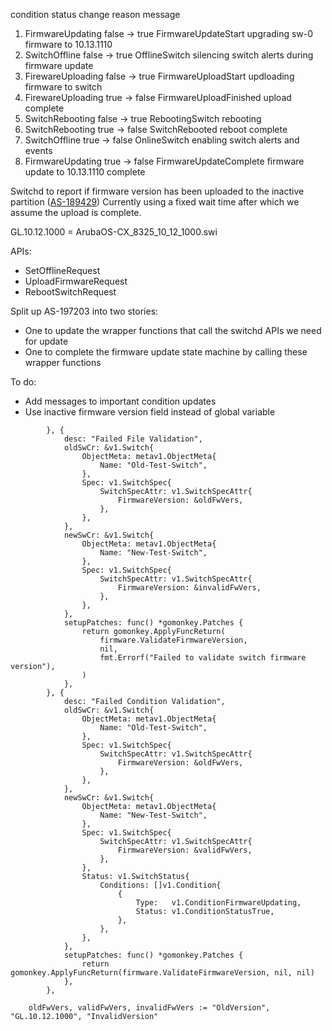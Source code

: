 condition status change reason message 
1. FirmwareUpdating false -> true FirmwareUpdateStart upgrading sw-0 firmware to 10.13.1110 
2. SwitchOffline false -> true OfflineSwitch silencing switch alerts during firmware update 
3. FirewareUploading false -> true FirmwareUploadStart updloading firmware to switch 
4. FirewareUploading true -> false FirmwareUploadFinished upload complete 
5. SwitchRebooting false -> true RebootingSwitch rebooting 
6. SwitchRebooting true -> false SwitchRebooted reboot complete 
7. SwitchOffline true -> false OnlineSwitch enabling switch alerts and events 
8. FirmwareUpdating true -> false FirmwareUpdateComplete firmware update to 10.13.1110 complete

Switchd to report if firmware version has been uploaded to the inactive partition ([AS-189429](https://jira.storage.hpecorp.net/browse/AS-189429 "Provide FW version for the secondary partition in ListSwitches/\"show switch\""))
Currently using a fixed wait time after which we assume the upload is complete.

GL.10.12.1000 = ArubaOS-CX_8325_10_12_1000.swi

APIs:
- SetOfflineRequest
- UploadFirmwareRequest
- RebootSwitchRequest

Split up AS-197203 into two stories:
- One to update the wrapper functions that call the switchd APIs we need for update
- One to complete the firmware update state machine by calling these wrapper functions

To do:
- Add messages to important condition updates
- Use inactive firmware version field instead of global variable

```
		}, {
			desc: "Failed File Validation",
			oldSwCr: &v1.Switch{
				ObjectMeta: metav1.ObjectMeta{
					Name: "Old-Test-Switch",
				},
				Spec: v1.SwitchSpec{
					SwitchSpecAttr: v1.SwitchSpecAttr{
						FirmwareVersion: &oldFwVers,
					},
				},
			},
			newSwCr: &v1.Switch{
				ObjectMeta: metav1.ObjectMeta{
					Name: "New-Test-Switch",
				},
				Spec: v1.SwitchSpec{
					SwitchSpecAttr: v1.SwitchSpecAttr{
						FirmwareVersion: &invalidFwVers,
					},
				},
			},
			setupPatches: func() *gomonkey.Patches {
				return gomonkey.ApplyFuncReturn(
					firmware.ValidateFirmwareVersion,
					nil,
					fmt.Errorf("Failed to validate switch firmware version"),
				)
			},
		}, {
			desc: "Failed Condition Validation",
			oldSwCr: &v1.Switch{
				ObjectMeta: metav1.ObjectMeta{
					Name: "Old-Test-Switch",
				},
				Spec: v1.SwitchSpec{
					SwitchSpecAttr: v1.SwitchSpecAttr{
						FirmwareVersion: &oldFwVers,
					},
				},
			},
			newSwCr: &v1.Switch{
				ObjectMeta: metav1.ObjectMeta{
					Name: "New-Test-Switch",
				},
				Spec: v1.SwitchSpec{
					SwitchSpecAttr: v1.SwitchSpecAttr{
						FirmwareVersion: &validFwVers,
					},
				},
				Status: v1.SwitchStatus{
					Conditions: []v1.Condition{
						{
							Type:   v1.ConditionFirmwareUpdating,
							Status: v1.ConditionStatusTrue,
						},
					},
				},
			},
			setupPatches: func() *gomonkey.Patches {
				return gomonkey.ApplyFuncReturn(firmware.ValidateFirmwareVersion, nil, nil)
			},
		},

```

```
	oldFwVers, validFwVers, invalidFwVers := "OldVersion", "GL.10.12.1000", "InvalidVersion"
```